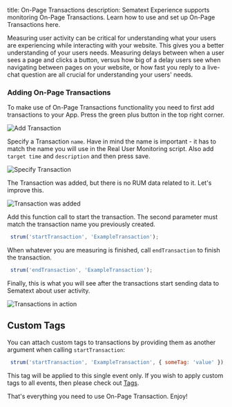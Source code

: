 title: On-Page Transactions
description: Sematext Experience supports monitoring On-Page Transactions. Learn how to use and set up On-Page Transactions here.

Measuring user activity can be critical for understanding what your users are experiencing while interacting with your website. This gives you a better understanding of your users needs. Measuring delays between when a user sees a page and clicks a button, versus how big of a delay users see when navigating between pages on your website, or how fast you reply to a live-chat question are all crucial for understanding your users' needs.

### Adding On-Page Transactions

To make use of On-Page Transactions functionality you need to first add transactions to your App. Press the green plus button in the top right corner.

<img
  class="content-modal-image"
  alt="Add Transaction"
  src="/docs/images/experience/onPageTransactions/screen0.png"
  title="Add Transaction"
/>

Specify a Transaction `name`. Have in mind the name is important - it has to match the name you will use in the Real User Monitoring script. Also add `target time` and `description` and then press save.

<img
  class="content-modal-image"
  alt="Specify Transaction"
  src="/docs/images/experience/onPageTransactions/screen1.png"
  title="Specify Transaction"
/>

The Transaction was added, but there is no RUM data related to it. Let's improve this.

<img
  class="content-modal-image"
  alt="Transaction was added"
  src="/docs/images/experience/onPageTransactions/screen2.png"
  title="Transaction was added"
/>

Add this function call to start the transaction. The second parameter must match the transaction name you previously created.

```javascript
 strum('startTransaction', 'ExampleTransaction');
```

When whatever you are measuring is finished, call `endTransaction` to finish the transaction.

```javascript
 strum('endTransaction', 'ExampleTransaction');
```

Finally, this is what you will see after the transactions start sending data to Sematext about user activity.

<img
  class="content-modal-image"
  alt="Transactions in action"
  src="/docs/images/experience/onPageTransactions/screen3.png"
  title="Transactions in action"
/>

## Custom Tags

You can attach custom tags to transactions by providing them as another argument when calling `startTransaction`:

```javascript
 strum('startTransaction', 'ExampleTransaction', { someTag: 'value' });
```

This tag will be applied to this single event only. If you wish to apply custom tags to all events, then please check out [Tags](/docs/experience/tags).


That's everything you need to use On-Page Transaction. Enjoy!


